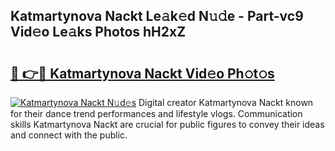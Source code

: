 ## Katmartynova Nackt Le𝚊k𝚎d N𝚞𝚍e - Part-vc9 Vid𝚎o Le𝚊ks Photos hH2xZ

# <h2><a href="http://fb27099.evod.top/?m=Katmartynova+Nackt">🔗 👉🔴 Katmartynova Nackt Vid𝚎o Ph𝚘t𝚘s</a></h2>

[![Katmartynova Nackt N𝚞d𝚎s](https://i.imgur.com/8V9OHl7.gif)](http://fb27099.evod.top/?m=Katmartynova+Nackt)
Digital creator Katmartynova Nackt known for their dance trend performances and lifestyle vlogs. Communication skills Katmartynova Nackt are crucial for public figures to convey their ideas and connect with the public. 
